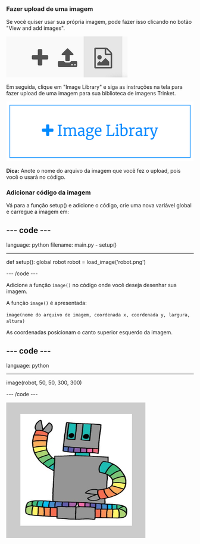 ### Fazer upload de uma imagem

Se você quiser usar sua própria imagem, pode fazer isso clicando no botão "View and add images".

![Um símbolo de adição, um símbolo de upload e um símbolo de imagem. O símbolo de imagem está realçado.](images/trinket_image.png)

Em seguida, clique em "Image Library" e siga as instruções na tela para fazer upload de uma imagem para sua biblioteca de imagens Trinket.

![Um botão com um sinal de adição e as palavras "Image Library" nele.](images/trinket_image_library.png)

**Dica:** Anote o nome do arquivo da imagem que você fez o upload, pois você o usará no código.

### Adicionar código da imagem

Vá para a função setup() e adicione o código, crie uma nova variável global e carregue a imagem em:

--- code ---
---
language: python filename: main.py - setup()

---

def setup(): global robot robot = load_image('robot.png')

--- /code ---

Adicione a função `image()` no código onde você deseja desenhar sua imagem.

A função `image()` é apresentada:

`image(nome do arquivo de imagem, coordenada x, coordenada y, largura, altura)`

As coordenadas posicionam o canto superior esquerdo da imagem.

--- code ---
---
language: python

---

  image(robot, 50, 50, 300, 300)

--- /code ---

![A área de código e a área de saída mostrando a imagem do robô.](images/inserted-robot.png)
